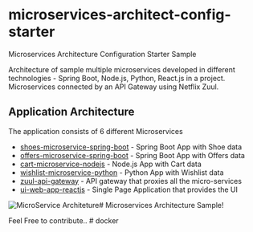 # microservices-architect-config-starter
Microservices Architecture Configuration Starter Sample




Architecture of sample multiple microservices developed in different technologies - Spring Boot, Node.js, Python, React.js in a project.
Microservices connected by an API Gateway using Netflix Zuul.


## Application Architecture

The application consists of 6 different Microservices

-   [shoes-microservice-spring-boot](https://github.com/sarat9/microservices-architect-config-starter/tree/main/shoes-microservice-spring-boot)  - Spring Boot App with Shoe data
-   [offers-microservice-spring-boot](https://github.com/sarat9/microservices-architect-config-starter/tree/main/offers-microservice-spring-boot)  - Spring Boot App with Offers data
-   [cart-microservice-nodejs](https://github.com/sarat9/microservices-architect-config-starter/tree/main/cart-microservice-nodejs)  - Node.js App with Cart data
-   [wishlist-microservice-python](https://github.com/sarat9/microservices-architect-config-starter/tree/main/wishlist-microservice-python)  - Python App with Wishlist data
-   [zuul-api-gateway](https://github.com/sarat9/microservices-architect-config-starter/tree/main/zuul-api-gateway)  - API gateway that proxies all the micro-services
-   [ui-web-app-reactjs](https://github.com/sarat9/microservices-architect-config-starter/tree/main/ui-web-app-reactjs)  - Single Page Application that provides the UI








![MicroService Architeture ](https://miro.medium.com/max/1050/1*kSLJKEl3X-gKNTpO1l7SQg.png)# Microservices Architecture Sample!

Feel Free to contribute.. 
#   d o c k e r  
 